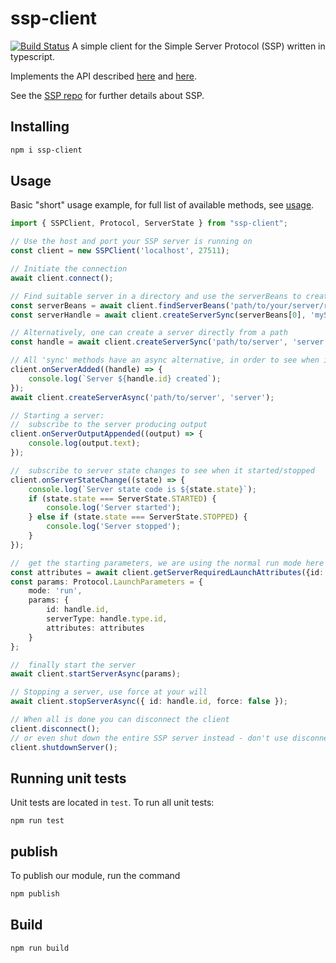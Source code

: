 # ssp-client
[![Build Status](https://travis-ci.org/redhat-developer/rsp-client.svg?branch=master)](https://travis-ci.org/redhat-developer/rsp-client)
A simple client for the Simple Server Protocol (SSP) written in typescript.

Implements the API described [here](https://github.com/robstryker/org.jboss.tools.ssp/blob/master/api/src/main/java/org/jboss/tools/ssp/api/SSPClient.java) and [here](https://github.com/robstryker/org.jboss.tools.ssp/blob/master/api/src/main/java/org/jboss/tools/ssp/api/SSPServer.java).

See the [SSP repo](https://github.com/robstryker/org.jboss.tools.ssp) for further details about SSP.

## Installing

```sh
npm i ssp-client
```

## Usage
Basic "short" usage example, for full list of available methods, see [usage](USAGE.md).

```typescript
import { SSPClient, Protocol, ServerState } from "ssp-client";

// Use the host and port your SSP server is running on
const client = new SSPClient('localhost', 27511);

// Initiate the connection
await client.connect();

// Find suitable server in a directory and use the serverBeans to create a server called myServer
const serverBeans = await client.findServerBeans('path/to/your/server/root');
const serverHandle = await client.createServerSync(serverBeans[0], 'myServer');

// Alternatively, one can create a server directly from a path
const handle = await client.createServerSync('path/to/server', 'server');

// All 'sync' methods have an async alternative, in order to see when it completes, subscribe to the appropriate event
client.onServerAdded((handle) => {
    console.log(`Server ${handle.id} created`);
});
await client.createServerAsync('path/to/server', 'server');

// Starting a server:
//  subscribe to the server producing output
client.onServerOutputAppended((output) => {
    console.log(output.text);
});

//  subscribe to server state changes to see when it started/stopped
client.onServerStateChange((state) => {
    console.log(`Server state code is ${state.state}`);
    if (state.state === ServerState.STARTED) {
        console.log('Server started');
    } else if (state.state === ServerState.STOPPED) {
        console.log('Server stopped');
    }
});

//  get the starting parameters, we are using the normal run mode here
const attributes = await client.getServerRequiredLaunchAttributes({id: handle.id, mode: 'run'});
const params: Protocol.LaunchParameters = {
    mode: 'run',
    params: {
        id: handle.id,
        serverType: handle.type.id,
        attributes: attributes
    }
};

//  finally start the server
await client.startServerAsync(params);

// Stopping a server, use force at your will
await client.stopServerAsync({ id: handle.id, force: false });

// When all is done you can disconnect the client
client.disconnect();
// or even shut down the entire SSP server instead - don't use disconnect in this case
client.shutdownServer();
```

## Running unit tests

Unit tests are located in `test`. To run all unit tests:

```
npm run test
```

## publish

To publish our module, run the command

```sh
npm publish
```

## Build 

```sh
npm run build
```
